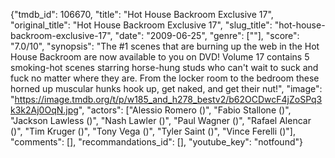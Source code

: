 {"tmdb_id": 106670, "title": "Hot House Backroom Exclusive 17", "original_title": "Hot House Backroom Exclusive 17", "slug_title": "hot-house-backroom-exclusive-17", "date": "2009-06-25", "genre": [""], "score": "7.0/10", "synopsis": "The #1 scenes that are burning up the web in the Hot House Backroom are now available to you on DVD! Volume 17 contains 5 smoking-hot scenes starring horse-hung studs who can't wait to suck and fuck no matter where they are. From the locker room to the bedroom these horned up muscular hunks hook up, get naked, and get their nut!", "image": "https://image.tmdb.org/t/p/w185_and_h278_bestv2/b62OCDwcF4jZoSPq3k3k2Aj0OqN.jpg", "actors": ["Alessio Romero ()", "Fabio Stallone ()", "Jackson Lawless ()", "Nash Lawler ()", "Paul Wagner ()", "Rafael Alencar ()", "Tim Kruger ()", "Tony Vega ()", "Tyler Saint ()", "Vince Ferelli ()"], "comments": [], "recommandations_id": [], "youtube_key": "notfound"}